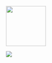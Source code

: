 <img src="https://i.ibb.co/W470zKcJ/7463d78d184c43bb878ee9b63d5e8652.gif" width="110">

![](https://komarev.com/ghpvc/?username=dimlycore&color=A3AFCC&label=♡)


<!--
**dimlycore/dimlycore** is a ✨ _special_ ✨ repository because its `README.md` (this file) appears on your GitHub profile.

Here are some ideas to get you started:

- 🔭 I’m currently working on ...
- 🌱 I’m currently learning ...
- 👯 I’m looking to collaborate on ...
- 🤔 I’m looking for help with ...
- 💬 Ask me about ...
- 📫 How to reach me: ...
- 😄 Pronouns: ...
- ⚡ Fun fact: ...
-->
